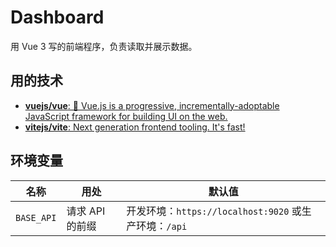 # Dashboard

用 Vue 3 写的前端程序，负责读取并展示数据。

## 用的技术

- [**vuejs/vue**: 🖖 Vue.js is a progressive, incrementally-adoptable JavaScript framework for building UI on the web.](https://github.com/vuejs/vue)
- [**vitejs/vite**: Next generation frontend tooling. It's fast!](https://github.com/vitejs/vite)

## 环境变量

| 名称       | 用处            | 默认值                                                |
| ---------- | --------------- | ----------------------------------------------------- |
| `BASE_API` | 请求 API 的前缀 | 开发环境：`https://localhost:9020` 或生产环境：`/api` |
